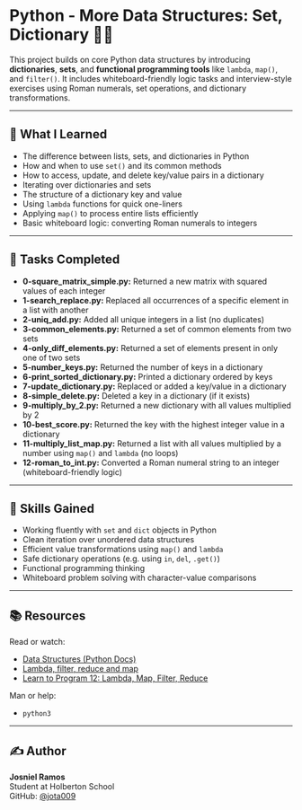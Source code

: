 # Python -  More Data Structures: Set, Dictionary 🧠🐍

This project builds on core Python data structures by introducing **dictionaries**, **sets**, and **functional programming tools** like `lambda`, `map()`, and `filter()`. It includes whiteboard-friendly logic tasks and interview-style exercises using Roman numerals, set operations, and dictionary transformations.

---

## 📘 What I Learned

- The difference between lists, sets, and dictionaries in Python
- How and when to use `set()` and its common methods
- How to access, update, and delete key/value pairs in a dictionary
- Iterating over dictionaries and sets
- The structure of a dictionary key and value
- Using `lambda` functions for quick one-liners
- Applying `map()` to process entire lists efficiently
- Basic whiteboard logic: converting Roman numerals to integers

---

## 📂 Tasks Completed

- **0-square_matrix_simple.py:** Returned a new matrix with squared values of each integer
- **1-search_replace.py:** Replaced all occurrences of a specific element in a list with another
- **2-uniq_add.py:** Added all unique integers in a list (no duplicates)
- **3-common_elements.py:** Returned a set of common elements from two sets
- **4-only_diff_elements.py:** Returned a set of elements present in only one of two sets
- **5-number_keys.py:** Returned the number of keys in a dictionary
- **6-print_sorted_dictionary.py:** Printed a dictionary ordered by keys
- **7-update_dictionary.py:** Replaced or added a key/value in a dictionary
- **8-simple_delete.py:** Deleted a key in a dictionary (if it exists)
- **9-multiply_by_2.py:** Returned a new dictionary with all values multiplied by 2
- **10-best_score.py:** Returned the key with the highest integer value in a dictionary
- **11-multiply_list_map.py:** Returned a list with all values multiplied by a number using `map()` and `lambda` (no loops)
- **12-roman_to_int.py:** Converted a Roman numeral string to an integer (whiteboard-friendly logic)

---

## 🧠 Skills Gained

- Working fluently with `set` and `dict` objects in Python
- Clean iteration over unordered data structures
- Efficient value transformations using `map()` and `lambda`
- Safe dictionary operations (e.g. using `in`, `del`, `.get()`)
- Functional programming thinking
- Whiteboard problem solving with character-value comparisons

---

## 📚 Resources

Read or watch:
- [Data Structures (Python Docs)](https://docs.python.org/3/tutorial/datastructures.html)
- [Lambda, filter, reduce and map](https://realpython.com/python-map-function/)
- [Learn to Program 12: Lambda, Map, Filter, Reduce](https://www.youtube.com/watch?v=1Yc1KmyoU88)

Man or help:
- `python3`

---

## ✍️ Author

**Josniel Ramos**  
Student at Holberton School  
GitHub: [@jota009](https://github.com/jota009)
